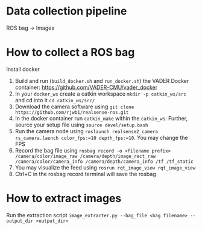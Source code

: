 # Data collection pipeline

ROS bag -> Images

# How to collect a ROS bag

Install docker

1. Build and run (`build_docker.sh` and `run_docker.sh`) the VADER Docker container: https://github.com/VADER-CMU/vader_docker
2. In your `docker_ws` create a catkin workspace `mkdir -p catkin_ws/src` and cd into it `cd catkin_ws/src/`
3. Download the camera software using `git clone https://github.com/rjwb1/realsense-ros.git`
4. In the docker container run `catkin_make` within the `catkin_ws`. Further, source your setup file using `source devel/setup.bash`
5. Run the camera node using `roslaunch realsense2_camera rs_camera.launch color_fps:=10 depth_fps:=10`. You may change the FPS
6. Record the bag file using `rosbag record -o <filename prefix> /camera/color/image_raw /camera/depth/image_rect_raw /camera/color/camera_info /camera/depth/camera_info /tf /tf_static`
7. You may visualize the feed using `rosrun rqt_image_view rqt_image_view`
8. Ctrl+C in the rosbag record terminal will save the rosbag

# How to extract images

Run the extraction script `image_extracter.py --bag_file <bag filename> --output_dir <output_dir>`
